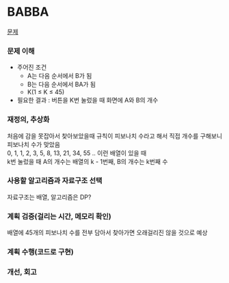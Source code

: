 # BABBA
[문제](https://www.acmicpc.net/problem/9625)

### 문제 이해
- 주어진 조건 
  - A는 다음 순서에서 B가 됨  
  - B는 다음 순서에서 BA가 됨  
  - K(1 ≤ K ≤ 45)  
- 필요한 결과 : 버튼을 K번 눌렀을 때 화면에 A와 B의 개수

### 재정의, 추상화
처음에 감을 못잡아서 찾아보았을때 규칙이 피보나치 수라고 해서 직접 개수를 구해보니 피보나치 수가 맞았음  
0, 1, 1, 2, 3, 5, 8, 13, 21, 34, 55 .. 이런 배열이 있을 때  
k번 눌렀을 때 A의 개수는 배열의 k - 1번째, B의 개수는 k번째 수  

### 사용할 알고리즘과 자료구조 선택
자료구조는 배열, 알고리즘은 DP?  

### 계획 검증(걸리는 시간, 메모리 확인)
배열에 45개의 피보나치 수를 전부 담아서 찾아가면 오래걸리진 않을 것으로 예상  

### 계획 수행(코드로 구현)

### 개선, 회고
